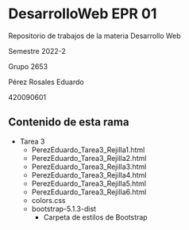 # DesarrolloWeb EPR 01
Repositorio de trabajos de la materia Desarrollo Web  

Semestre 2022-2  

Grupo 2653

Pérez Rosales Eduardo  

420090601
## Contenido de esta rama

- Tarea 3
    * PerezEduardo_Tarea3_Rejilla1.html
    * PerezEduardo_Tarea3_Rejilla2.html
    * PerezEduardo_Tarea3_Rejilla3.html
    * PerezEduardo_Tarea3_Rejilla4.html
    * PerezEduardo_Tarea3_Rejilla5.html
    * PerezEduardo_Tarea3_Rejilla6.html
    * colors.css
    * bootstrap-5.1.3-dist
        - Carpeta de estilos de Bootstrap
